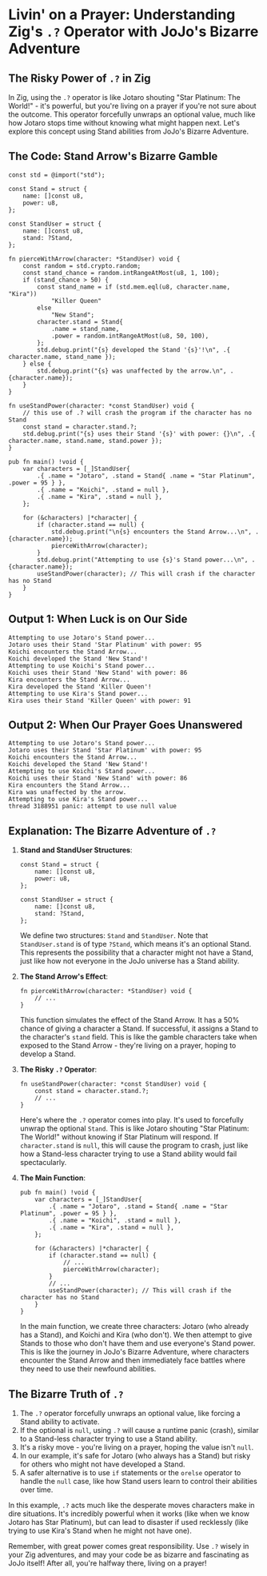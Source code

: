 # Livin' on a Prayer: Understanding Zig's `.?` Operator with JoJo's Bizarre Adventure

## The Risky Power of `.?` in Zig

In Zig, using the `.?` operator is like Jotaro shouting "Star Platinum: The World!" - it's powerful, but you're living on a prayer if you're not sure about the outcome. This operator forcefully unwraps an optional value, much like how Jotaro stops time without knowing what might happen next. Let's explore this concept using Stand abilities from JoJo's Bizarre Adventure.

## The Code: Stand Arrow's Bizarre Gamble

```zig
const std = @import("std");

const Stand = struct {
    name: []const u8,
    power: u8,
};

const StandUser = struct {
    name: []const u8,
    stand: ?Stand,
};

fn pierceWithArrow(character: *StandUser) void {
    const random = std.crypto.random;
    const stand_chance = random.intRangeAtMost(u8, 1, 100);
    if (stand_chance > 50) {
        const stand_name = if (std.mem.eql(u8, character.name, "Kira"))
            "Killer Queen"
        else
            "New Stand";
        character.stand = Stand{
            .name = stand_name,
            .power = random.intRangeAtMost(u8, 50, 100),
        };
        std.debug.print("{s} developed the Stand '{s}'!\n", .{ character.name, stand_name });
    } else {
        std.debug.print("{s} was unaffected by the arrow.\n", .{character.name});
    }
}

fn useStandPower(character: *const StandUser) void {
    // this use of .? will crash the program if the character has no Stand
    const stand = character.stand.?;
    std.debug.print("{s} uses their Stand '{s}' with power: {}\n", .{ character.name, stand.name, stand.power });
}

pub fn main() !void {
    var characters = [_]StandUser{
        .{ .name = "Jotaro", .stand = Stand{ .name = "Star Platinum", .power = 95 } },
        .{ .name = "Koichi", .stand = null },
        .{ .name = "Kira", .stand = null },
    };

    for (&characters) |*character| {
        if (character.stand == null) {
            std.debug.print("\n{s} encounters the Stand Arrow...\n", .{character.name});
            pierceWithArrow(character);
        }
        std.debug.print("Attempting to use {s}'s Stand power...\n", .{character.name});
        useStandPower(character); // This will crash if the character has no Stand
    }
}
```

## Output 1: When Luck is on Our Side

```
Attempting to use Jotaro's Stand power...
Jotaro uses their Stand 'Star Platinum' with power: 95
Koichi encounters the Stand Arrow...
Koichi developed the Stand 'New Stand'!
Attempting to use Koichi's Stand power...
Koichi uses their Stand 'New Stand' with power: 86
Kira encounters the Stand Arrow...
Kira developed the Stand 'Killer Queen'!
Attempting to use Kira's Stand power...
Kira uses their Stand 'Killer Queen' with power: 91
```

## Output 2: When Our Prayer Goes Unanswered

```
Attempting to use Jotaro's Stand power...
Jotaro uses their Stand 'Star Platinum' with power: 95
Koichi encounters the Stand Arrow...
Koichi developed the Stand 'New Stand'!
Attempting to use Koichi's Stand power...
Koichi uses their Stand 'New Stand' with power: 86
Kira encounters the Stand Arrow...
Kira was unaffected by the arrow.
Attempting to use Kira's Stand power...
thread 3188951 panic: attempt to use null value
```

## Explanation: The Bizarre Adventure of `.?`

1. **Stand and StandUser Structures**:
   ```zig
   const Stand = struct {
       name: []const u8,
       power: u8,
   };

   const StandUser = struct {
       name: []const u8,
       stand: ?Stand,
   };
   ```
   We define two structures: `Stand` and `StandUser`. Note that `StandUser.stand` is of type `?Stand`, which means it's an optional Stand. This represents the possibility that a character might not have a Stand, just like how not everyone in the JoJo universe has a Stand ability.

2. **The Stand Arrow's Effect**:
   ```zig
   fn pierceWithArrow(character: *StandUser) void {
       // ...
   }
   ```
   This function simulates the effect of the Stand Arrow. It has a 50% chance of giving a character a Stand. If successful, it assigns a Stand to the character's `stand` field. This is like the gamble characters take when exposed to the Stand Arrow - they're living on a prayer, hoping to develop a Stand.

3. **The Risky `.?` Operator**:
   ```zig
   fn useStandPower(character: *const StandUser) void {
       const stand = character.stand.?;
       // ...
   }
   ```
   Here's where the `.?` operator comes into play. It's used to forcefully unwrap the optional `Stand`. This is like Jotaro shouting "Star Platinum: The World!" without knowing if Star Platinum will respond. If `character.stand` is `null`, this will cause the program to crash, just like how a Stand-less character trying to use a Stand ability would fail spectacularly.

4. **The Main Function**:
   ```zig
   pub fn main() !void {
       var characters = [_]StandUser{
           .{ .name = "Jotaro", .stand = Stand{ .name = "Star Platinum", .power = 95 } },
           .{ .name = "Koichi", .stand = null },
           .{ .name = "Kira", .stand = null },
       };

       for (&characters) |*character| {
           if (character.stand == null) {
               // ...
               pierceWithArrow(character);
           }
           // ...
           useStandPower(character); // This will crash if the character has no Stand
       }
   }
   ```
   In the main function, we create three characters: Jotaro (who already has a Stand), and Koichi and Kira (who don't). We then attempt to give Stands to those who don't have them and use everyone's Stand power. This is like the journey in JoJo's Bizarre Adventure, where characters encounter the Stand Arrow and then immediately face battles where they need to use their newfound abilities.

## The Bizarre Truth of `.?`

1. The `.?` operator forcefully unwraps an optional value, like forcing a Stand ability to activate.
2. If the optional is `null`, using `.?` will cause a runtime panic (crash), similar to a Stand-less character trying to use a Stand ability.
3. It's a risky move - you're living on a prayer, hoping the value isn't `null`.
4. In our example, it's safe for Jotaro (who always has a Stand) but risky for others who might not have developed a Stand.
5. A safer alternative is to use `if` statements or the `orelse` operator to handle the `null` case, like how Stand users learn to control their abilities over time.

In this example, `.?` acts much like the desperate moves characters make in dire situations. It's incredibly powerful when it works (like when we know Jotaro has Star Platinum), but can lead to disaster if used recklessly (like trying to use Kira's Stand when he might not have one).

Remember, with great power comes great responsibility. Use `.?` wisely in your Zig adventures, and may your code be as bizarre and fascinating as JoJo itself! After all, you're halfway there, living on a prayer!
